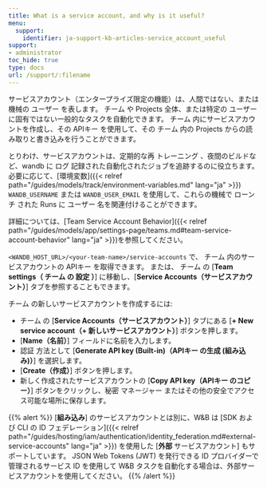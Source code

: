 ```yaml
---
title: What is a service account, and why is it useful?
menu:
  support:
    identifier: ja-support-kb-articles-service_account_useful
support:
- administrator
toc_hide: true
type: docs
url: /support/:filename
---
```


サービスアカウント（エンタープライズ限定の機能）は、人間ではない、または機械の ユーザー を表します。 チーム や Projects 全体、または特定の ユーザー に固有ではない一般的なタスクを自動化できます。 チーム 内にサービスアカウントを作成し、その APIキー を使用して、その チーム 内の Projects からの読み取りと書き込みを行うことができます。

とりわけ、サービスアカウントは、定期的な再 トレーニング 、夜間のビルドなど、wandb に ログ 記録された自動化されたジョブを追跡するのに役立ちます。 必要に応じて、[環境変数]({{< relref path="/guides/models/track/environment-variables.md" lang="ja" >}}) `WANDB_USERNAME` または `WANDB_USER_EMAIL` を使用して、これらの機械で ローンチ された Runs に ユーザー 名を関連付けることができます。

詳細については、[Team Service Account Behavior]({{< relref path="/guides/models/app/settings-page/teams.md#team-service-account-behavior" lang="ja" >}})を参照してください。

`<WANDB_HOST_URL>/<your-team-name>/service-accounts` で、 チーム 内のサービスアカウントの APIキー を取得できます。 または、 チーム の [**Team settings（ チーム の 設定 ）**] に移動し、[**Service Accounts（サービスアカウント）**] タブを参照することもできます。

チーム の新しいサービスアカウントを作成するには:
* チーム の [**Service Accounts（サービスアカウント）**] タブにある [**+ New service account（+ 新しいサービスアカウント）**] ボタンを押します。
* [**Name（名前）**] フィールドに名前を入力します。
* 認証 方法として [**Generate API key (Built-in)（APIキー の生成 (組み込み)）**] を選択します。
* [**Create（作成）**] ボタンを押します。
* 新しく作成されたサービスアカウントの [**Copy API key（APIキー のコピー）**] ボタンをクリックし、秘密 マネージャー またはその他の安全でアクセス可能な場所に保存します。

{{% alert %}}
[**組み込み**] のサービスアカウントとは別に、W&B は [SDK および CLI の ID フェデレーション]({{< relref path="/guides/hosting/iam/authentication/identity_federation.md#external-service-accounts" lang="ja" >}}) を使用した [**外部** サービスアカウント] もサポートしています。 JSON Web Tokens (JWT) を発行できる ID プロバイダーで管理されるサービス ID を使用して W&B タスクを自動化する場合は、外部サービスアカウントを使用してください。
{{% /alert %}}
